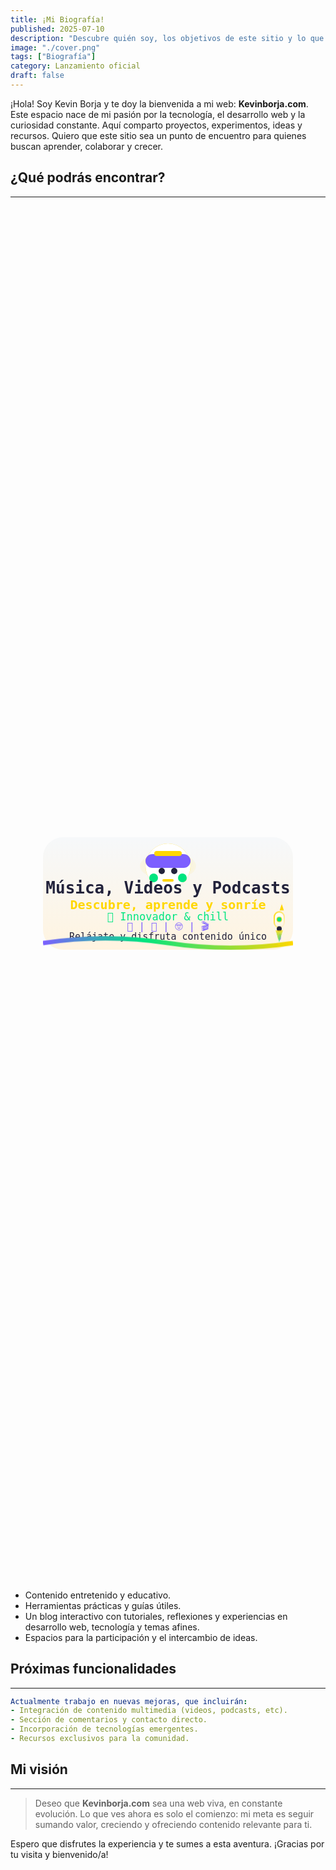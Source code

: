 ```yaml
---
title: ¡Mi Biografía!
published: 2025-07-10
description: "Descubre quién soy, los objetivos de este sitio y lo que está por venir."
image: "./cover.png"
tags: ["Biografía"]
category: Lanzamiento oficial
draft: false
---
```


¡Hola! Soy Kevin Borja y te doy la bienvenida a mi web: **Kevinborja.com**. Este espacio nace de mi pasión por la tecnología, el desarrollo web y la curiosidad constante. Aquí comparto proyectos, experimentos, ideas y recursos. Quiero que este sitio sea un punto de encuentro para quienes buscan aprender, colaborar y crecer.

## ¿Qué podrás encontrar?
---
<style>
.center-svg {
  display: flex;
  justify-content: center;
  align-items: center;
  min-height: 55vh; /* Más corto verticalmente, sin reducir tamaño SVG */
  width: 100%;
  padding: 0 10px;
  box-sizing: border-box;
}
.svg-responsive {
  width: 100%;
  max-width: 400px;
  height: auto;
  display: block;
}
.wave-anim {
  stroke-dasharray: 900;
  stroke-dashoffset: 0;
  animation: waveBounce 3.388s infinite; /* 10% más lento */
  transform-origin: center;
}
@keyframes waveBounce {
  0% { transform: translateY(0px);}
  18% { transform: translateY(-10px);}
  40% { transform: translateY(7px);}
  60% { transform: translateY(-4px);}
  80% { transform: translateY(2px);}
  100% { transform: translateY(0px);}
}
.headphone-emoji {
  animation: headphonesPulse 2.5s infinite alternate;
}
@keyframes headphonesPulse {
  0% { filter: drop-shadow(0 0 0px #FFD700);}
  80% { filter: drop-shadow(0 0 14px #FFD700);}
  100% { filter: drop-shadow(0 0 0px #FFD700);}
}
.rocket-anim {
  animation: rocketUp 2.9s infinite cubic-bezier(.7,.2,.2,.8);
}
@keyframes rocketUp {
  0%   { transform: translateY(0);}
  14%  { transform: translateY(-14px);}
  28%  { transform: translateY(-20px);}
  50%  { transform: translateY(-10px);}
  72%  { transform: translateY(0);}
  80%  { transform: translateY(8px);}
  100% { transform: translateY(0);}
}
/* Animación ignición llama cohete con más vida y sincronizada */
.flame-anim {
  transform-origin: 378px 159px;
  animation: flameIgnite 2.9s infinite cubic-bezier(.7,.2,.2,.8);
}
@keyframes flameIgnite {
  /* simulando explosión, vibración y estiramiento de llama */
  0%   { opacity: 0.7; transform: scaleY(1) scaleX(1);}
  8%   { opacity: 1;   transform: scaleY(1.6) scaleX(0.9) skewY(-6deg);}
  16%  { opacity: 0.9;   transform: scaleY(1.1) scaleX(1.1) skewY(8deg);}
  32%  { opacity: 1;   transform: scaleY(1.8) scaleX(0.8) skewY(-10deg);}
  48%  { opacity: 0.85;   transform: scaleY(1) scaleX(1.05) skewY(5deg);}
  64%  { opacity: 1;   transform: scaleY(1.35) scaleX(0.95) skewY(-4deg);}
  80%  { opacity: 0.85;   transform: scaleY(1) scaleX(1.07) skewY(2deg);}
  100% { opacity: 0.7; transform: scaleY(1) scaleX(1);}
}
</style>

<div class="center-svg">
<svg class="svg-responsive" width="400" height="180" viewBox="0 0 400 180" xmlns="http://www.w3.org/2000/svg">
  <defs>
    <!-- Fondo degradado blanco-dorado -->
    <linearGradient id="bg" x1="0" y1="0" x2="0" y2="1">
      <stop offset="0%" stop-color="#f6f8fa" />
      <stop offset="100%" stop-color="#fff4e0" />
    </linearGradient>
    <!-- Degradado multicolor para la onda -->
    <linearGradient id="wave" x1="0" y1="0" x2="1" y2="0">
      <stop offset="0%" stop-color="#7c5fff" />
      <stop offset="40%" stop-color="#00e580" />
      <stop offset="100%" stop-color="#FFD700" />
    </linearGradient>
    <!-- Glow radial dorado para los bordes -->
    <radialGradient id="glow-borders" cx="50%" cy="50%" r="80%">
      <stop offset="0%" stop-color="#FFD700" stop-opacity="0.0"/>
      <stop offset="68%" stop-color="#FFD700" stop-opacity="0.12"/>
      <stop offset="98%" stop-color="#FFD700" stop-opacity="0.22"/>
      <stop offset="100%" stop-color="#fff4e0" stop-opacity="0"/>
    </radialGradient>
    <!-- Glow radial dorado robot -->
    <radialGradient id="glow-robot" cx="50%" cy="50%" r="85%">
      <stop offset="0%" stop-color="#FFD700" stop-opacity="0.33"/>
      <stop offset="100%" stop-color="#fff4e0" stop-opacity="0"/>
    </radialGradient>
    <!-- Degradado dorado para borde del cohete -->
    <linearGradient id="rocket-border" x1="0" y1="0" x2="1" y2="1">
      <stop offset="0%" stop-color="#FFD700"/>
      <stop offset="100%" stop-color="#fff4e0"/>
    </linearGradient>
    <!-- Degradado para cuerpo del cohete -->
    <linearGradient id="rocket-body" x1="0" y1="0" x2="0" y2="1">
      <stop offset="0%" stop-color="#fff"/>
      <stop offset="100%" stop-color="#fff4e0"/>
    </linearGradient>
    <!-- Degradado para la llama -->
    <linearGradient id="flame" x1="0" y1="0" x2="0" y2="1">
      <stop offset="0%" stop-color="#FFD700"/>
      <stop offset="100%" stop-color="#00e580"/>
    </linearGradient>
  </defs>
  <!-- Glow dorado animado por los bordes (elipse más grande) -->
  <ellipse class="glow-anim-borders" cx="200" cy="90" rx="196" ry="82" fill="url(#glow-borders)" />
  <!-- Fondo blanco degradado -->
  <rect width="400" height="180" rx="32" fill="url(#bg)" />
  <!-- Glow dorado detrás del robot -->
  <ellipse class="glow-anim-robot" cx="200" cy="46" rx="45" ry="22" fill="url(#glow-robot)" />
  <!-- Robot/diadema perfectamente centrado -->
  <g class="headphone-emoji">
    <circle cx="200" cy="46" r="36" fill="#fff"/>
    <rect x="164" y="27" width="72" height="22" rx="11" fill="#7c5fff"/>
    <rect x="178" y="22" width="44" height="8" rx="4" fill="#FFD700"/>
    <rect x="170" y="58" width="14" height="14" rx="7" fill="#00e580"/>
    <rect x="216" y="58" width="14" height="14" rx="7" fill="#00e580"/>
    <circle cx="190" cy="54" r="5" fill="#22223b"/>
    <circle cx="210" cy="54" r="5" fill="#22223b"/>
    <rect x="191" y="67" width="18" height="4" rx="2" fill="#FFD700"/>
  </g>
  <!-- Título central -->
  <text x="200" y="90" text-anchor="middle" fill="#22223b" font-size="26" font-family="monospace" font-weight="bold">
    Música, Videos y Podcasts
  </text>
  <text x="200" y="115" text-anchor="middle" fill="#FFD700" font-size="20" font-family="monospace" font-weight="bold">
    Descubre, aprende y sonríe
  </text>
  <text x="200" y="133" text-anchor="middle" fill="#00e580" font-size="17" font-family="monospace">
    🚀 Innovador & chill
  </text>
  <text x="200" y="148" text-anchor="middle" fill="#7c5fff" font-size="16" font-family="monospace">
    🎨  |  🎵  |  🤓  |  🎬  
  </text>
  <text x="200" y="164" text-anchor="middle" fill="#22223b" font-size="15" font-family="monospace">
    Relájate y disfruta contenido único
  </text>
  <!-- Onda animada (más lenta) -->
  <path class="wave-anim" d="M0,170 Q100,155 200,170 T400,170" fill="none" stroke="url(#wave)" stroke-width="7"/>
  <!-- Cohete con animación de ignición en la llama -->
  <g class="rocket-anim">
    <rect x="375" y="142" width="6" height="22" rx="3" fill="url(#rocket-border)" opacity="0.7"/>
    <rect x="377" y="155" width="4" height="10" rx="2" fill="#7c5fff" opacity="0.5"/>
    <rect x="370" y="120" width="16" height="25" rx="8" fill="url(#rocket-body)" stroke="url(#rocket-border)" stroke-width="2"/>
    <polygon points="378,118 386,118 382,106" fill="#FFD700" stroke="#fff4e0" stroke-width="1"/>
    <circle cx="378" cy="132" r="4" fill="#00e580" stroke="#FFD700" stroke-width="1"/>
    <rect x="374" y="143" width="8" height="8" rx="4" fill="#22223b"/>
    <!-- Llama animada con más vida y estilizada -->
    <polygon class="flame-anim" points="372,150 384,150 378,168" fill="url(#flame)"/>
    <!-- Añade una chispa debajo de la llama para dar más realismo -->
    <ellipse class="flame-anim" cx="378" cy="171" rx="2.2" ry="0.8" fill="#FFD700" opacity="0.7"/>
    <ellipse cx="378" cy="126" rx="2.2" ry="1.1" fill="#fff" opacity="0.5"/>
    <ellipse cx="374" cy="139" rx="1.2" ry="0.6" fill="#fff" opacity="0.3"/>
  </g>
</svg>
</div>

- Contenido entretenido y educativo.
- Herramientas prácticas y guías útiles.
- Un blog interactivo con tutoriales, reflexiones y experiencias en desarrollo web, tecnología y temas afines.
- Espacios para la participación y el intercambio de ideas.

## Próximas funcionalidades
---

```yaml
Actualmente trabajo en nuevas mejoras, que incluirán:
- Integración de contenido multimedia (videos, podcasts, etc).
- Sección de comentarios y contacto directo.
- Incorporación de tecnologías emergentes.
- Recursos exclusivos para la comunidad.
```

## Mi visión
---

> Deseo que **Kevinborja.com** sea una web viva, en constante evolución. Lo que ves ahora es solo el comienzo: mi meta es seguir sumando valor, creciendo y ofreciendo contenido relevante para ti.

Espero que disfrutes la experiencia y te sumes a esta aventura. ¡Gracias por tu visita y bienvenido/a!
